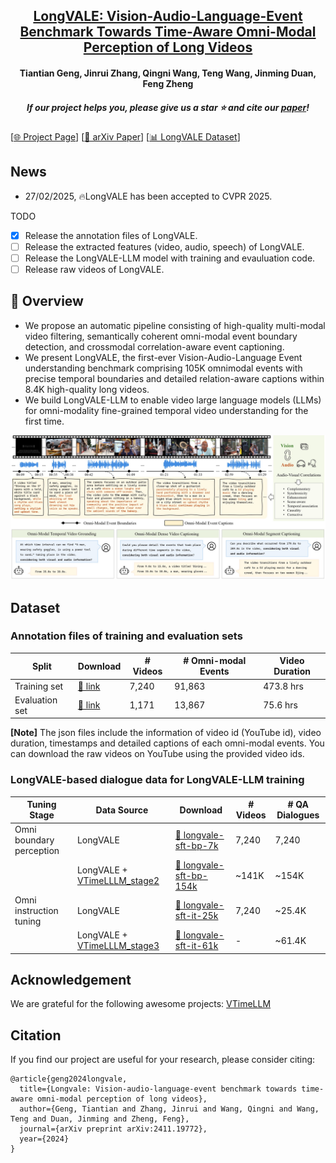 <h2 align="center"> <a href="https://arxiv.org/abs/2411.19772">LongVALE: Vision-Audio-Language-Event Benchmark Towards Time-Aware Omni-Modal Perception of Long Videos</a></h2>

<h4 align="center"> Tiantian Geng, Jinrui Zhang, Qingni Wang, Teng Wang, Jinming Duan, Feng Zheng </h3>

<h5 align="center"> If our project helps you, please give us a star ⭐ and cite our <a href="#Citation">paper</a>!</h2>
<!-- # LongVALE -->

<!-- [![arxiv](https://img.shields.io/badge/Arxiv-2410.05643-b31b1b.svg?logo=arXiv)](https://arxiv.org/abs/2411.19772) -->

[[🌐 Project Page]()] [[📖 arXiv Paper](https://arxiv.org/abs/2411.19772)] [[📊 LongVALE Dataset](https://huggingface.co/datasets/ttgeng233/LongVALE)]

## News

<!-- - 28/02/2025, 🔥The LongVALE dataset is released. -->
- 27/02/2025, 🔥LongVALE has been accepted to CVPR 2025.

TODO

- [x] Release the annotation files of LongVALE.
- [ ] Release the extracted features (video, audio, speech) of LongVALE.
- [ ] Release the LongVALE-LLM model with training and evauluation code.
- [ ] Release raw videos of LongVALE.
  
## 👀 Overview
<!-- Recent advancements in video understanding remain limited to coarse-grained and visual-only tasks. However, real-world videos encompass omnimodal information (vision, audio, and speech) with a series of events forming a cohesive storyline. The lack of
multi-modal video data with fine-grained event annotations
and the high cost of manual labeling are major obstacles
to comprehensive omni-modality video perception. To address this gap,  -->
- We propose an automatic pipeline consisting of high-quality multi-modal video filtering, semantically coherent omni-modal event boundary detection, and crossmodal correlation-aware event captioning. 
- We present LongVALE, the first-ever Vision-Audio-Language
Event understanding benchmark comprising 105K omnimodal events with precise temporal boundaries and detailed relation-aware captions within 8.4K high-quality long videos. 
- We build LongVALE-LLM to enable video large language models (LLMs) for omni-modality fine-grained temporal video understanding for the first time. 
<div align="center">
    <img src="fig1.jpg" width="800"/>
    <br/>
    <figcaption></figcaption>
</div>

## Dataset 
### Annotation files of training and evaluation sets
| Split           | Download | # Videos | # Omni-modal Events | Video Duration |
|-----------------|----------|-----------------|-----------|----------------|
|Training set | [🤗 link](https://huggingface.co/datasets/ttgeng233/LongVALE/resolve/main/train_set_info_7240.json)| 7,240 | 91,863 | 473.8 hrs |
|Evaluation set | [🤗 link](https://huggingface.co/datasets/ttgeng233/LongVALE/resolve/main/test_set_info_1171.json)| 1,171 |13,867 | 75.6 hrs |


**[Note]** The json files include the information of video id (YouTube id), video duration, timestamps and detailed captions of each omni-modal events. You can download the raw videos on YouTube using the provided video ids.

### LongVALE-based dialogue data for LongVALE-LLM training 
| Tuning Stage          | Data Source | Download | # Videos | # QA Dialogues | 
|-----------------|----------|-----------------|-----------|---|
|Omni boundary perception |LongVALE | [🤗 longvale-sft-bp-7k](https://huggingface.co/datasets/ttgeng233/LongVALE/resolve/main/longvale-sft-bp-7k.json) | 7,240 | 7,240 |
|          |LongVALE + [VTimeLLLM_stage2](https://github.com/huangb23/VTimeLLM)  | [🤗 longvale-sft-bp-154k](https://huggingface.co/datasets/ttgeng233/LongVALE/resolve/main/longvale-sft-bp-154k.json) | ~141K | ~154K
|Omni instruction tuning | LongVALE | [🤗 longvale-sft-it-25k](https://huggingface.co/datasets/ttgeng233/LongVALE/resolve/main/longvale-sft-it-25k.json) | 7,240 | ~25.4K |
| | LongVALE + [VTimeLLLM_stage3](https://github.com/huangb23/VTimeLLM) |[🤗 longvale-sft-it-61k](https://huggingface.co/datasets/ttgeng233/LongVALE/resolve/main/longvale-sft-it-61k.json)| - |~61.4K|


## Acknowledgement
We are grateful for the following awesome projects: [VTimeLLM](https://github.com/huangb23/VTimeLLM)
  

## Citation
If you find our project are useful for your research, please consider citing:
```
@article{geng2024longvale,
  title={Longvale: Vision-audio-language-event benchmark towards time-aware omni-modal perception of long videos},
  author={Geng, Tiantian and Zhang, Jinrui and Wang, Qingni and Wang, Teng and Duan, Jinming and Zheng, Feng},
  journal={arXiv preprint arXiv:2411.19772},
  year={2024}
}
```
